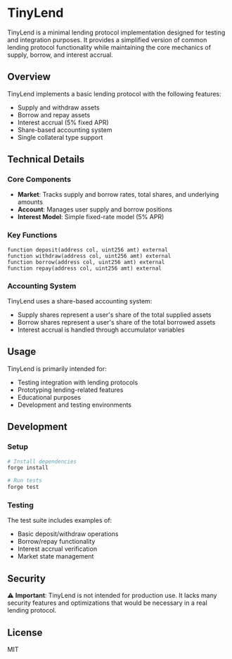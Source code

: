 # TinyLend

TinyLend is a minimal lending protocol implementation designed for testing and integration purposes. It provides a simplified version of common lending protocol functionality while maintaining the core mechanics of supply, borrow, and interest accrual.

## Overview

TinyLend implements a basic lending protocol with the following features:
- Supply and withdraw assets
- Borrow and repay assets
- Interest accrual (5% fixed APR)
- Share-based accounting system
- Single collateral type support

## Technical Details

### Core Components

- **Market**: Tracks supply and borrow rates, total shares, and underlying amounts
- **Account**: Manages user supply and borrow positions
- **Interest Model**: Simple fixed-rate model (5% APR)

### Key Functions

```solidity
function deposit(address col, uint256 amt) external
function withdraw(address col, uint256 amt) external
function borrow(address col, uint256 amt) external
function repay(address col, uint256 amt) external
```

### Accounting System

TinyLend uses a share-based accounting system:
- Supply shares represent a user's share of the total supplied assets
- Borrow shares represent a user's share of the total borrowed assets
- Interest accrual is handled through accumulator variables

## Usage

TinyLend is primarily intended for:
- Testing integration with lending protocols
- Prototyping lending-related features
- Educational purposes
- Development and testing environments

## Development

### Setup

```bash
# Install dependencies
forge install

# Run tests
forge test
```

### Testing

The test suite includes examples of:
- Basic deposit/withdraw operations
- Borrow/repay functionality
- Interest accrual verification
- Market state management

## Security

⚠️ **Important**: TinyLend is not intended for production use. It lacks many security features and optimizations that would be necessary in a real lending protocol.

## License

MIT
